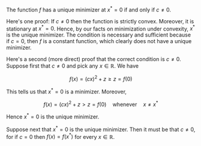 The function $f$ has a unique minimizer at $x^* = 0$ if and only if $c
\ne 0$. 

Here's one proof: If $c \ne 0$ then the function is strictly
convex. Moreover, it is stationary at $x^* = 0$. Hence, by our facts on
minimization under convexity, $x^*$ is the unique minimizer. The
condition is necessary and sufficient because if $c = 0$, then $f$ is a constant
function, which clearly does not have a unique minimizer.

Here's a second (more direct) proof that the correct condition is $c
\ne 0$. Suppose first that $c \ne0$ and
pick any $x \in \mathbb{R}$. We have

$$
f(x) = (cx)^2 + z \geq z = f(0)
$$

This tells us that $x^* = 0$ is a minimizer. Moreover,

$$
f(x) = (cx)^2 + z > z = f(0)
\quad \text{whenever} \quad
x \ne x^*
$$

Hence $x^* = 0$ is the unique minimizer. 

Suppose next that $x^* = 0$ is the unique minimizer. Then it must be that $c
\ne0$, for if $c=0$ then $f(x) = f(x^*)$ for every $x \in \mathbb{R}$.
